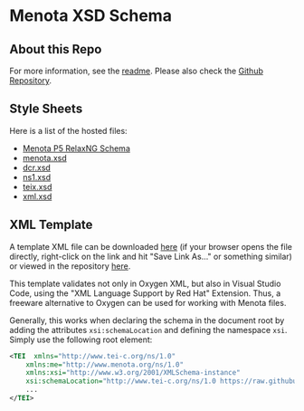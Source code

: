 # Menota XSD Schema
## About this Repo
For more information, see the [readme](README.md). Please also check the [Github Repository](https://github.com/BalduinLandolt/menota-xsd-schema).

## Style Sheets

Here is a list of the hosted files:

- [Menota P5 RelaxNG Schema](https://raw.githubusercontent.com/BalduinLandolt/menota-xsd-schema/master/menotaP5.rng)
- [menota.xsd](https://raw.githubusercontent.com/BalduinLandolt/menota-xsd-schema/master/menota.xsd)
- [dcr.xsd](https://raw.githubusercontent.com/BalduinLandolt/menota-xsd-schema/master/dcr.xsd)
- [ns1.xsd](https://raw.githubusercontent.com/BalduinLandolt/menota-xsd-schema/master/ns1.xsd)
- [teix.xsd](https://raw.githubusercontent.com/BalduinLandolt/menota-xsd-schema/master/teix.xsd)
- [xml.xsd](https://raw.githubusercontent.com/BalduinLandolt/menota-xsd-schema/master/xml.xsd)

## XML Template

A template XML file can be downloaded [here](template.xml) (if your browser opens the file directly, right-click on the link and hit "Save Link As..." or something similar) or viewed in the repository [here](https://github.com/BalduinLandolt/menota-xsd-schema/blob/master/template.xml).

This template validates not only in Oxygen XML, but also in Visual Studio Code, using the "XML Language Support by Red Hat" Extension. Thus, a freeware alternative to Oxygen can be used for working with Menota files.

Generally, this works when declaring the schema in the document root by adding the attributes `xsi:schemaLocation` and defining the namespace `xsi`.  
Simply use the following root element:
```XML
<TEI  xmlns="http://www.tei-c.org/ns/1.0"
    xmlns:me="http://www.menota.org/ns/1.0"
    xmlns:xsi="http://www.w3.org/2001/XMLSchema-instance"
    xsi:schemaLocation="http://www.tei-c.org/ns/1.0 https://raw.githubusercontent.com/BalduinLandolt/menota-xsd-schema/master/menota.xsd">
    ...
</TEI>
```
